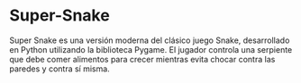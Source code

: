 # Super-Snake
Super Snake es una versión moderna del clásico juego Snake, desarrollado en Python utilizando la biblioteca Pygame. El jugador controla una serpiente que debe comer alimentos para crecer mientras evita chocar contra las paredes y contra sí misma.
